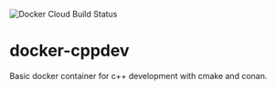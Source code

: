 ![Docker Cloud Build Status](https://img.shields.io/docker/cloud/build/wernerwessely/cppdev?style=for-the-badge)
# docker-cppdev
Basic docker container for c++ development with cmake and conan.
